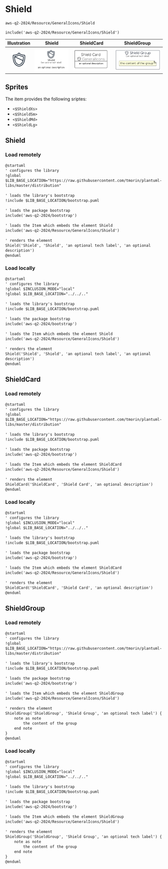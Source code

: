 # Shield


```text
aws-q2-2024/Resource/GeneralIcons/Shield
```

```text
include('aws-q2-2024/Resource/GeneralIcons/Shield')
```



| Illustration | Shield | ShieldCard | ShieldGroup |
| :---: | :---: | :---: | :---: |
| ![illustration for Illustration](../../../aws-q2-2024/Resource/GeneralIcons/Shield.png) | ![illustration for Shield](../../../aws-q2-2024/Resource/GeneralIcons/Shield.Local.png) | ![illustration for ShieldCard](../../../aws-q2-2024/Resource/GeneralIcons/ShieldCard.Local.png) | ![illustration for ShieldGroup](../../../aws-q2-2024/Resource/GeneralIcons/ShieldGroup.Local.png) |



## Sprites
The item provides the following sriptes:

- `<$ShieldXs>`
- `<$ShieldSm>`
- `<$ShieldMd>`
- `<$ShieldLg>`





## Shield

### Load remotely
```plantuml
@startuml
' configures the library
!global $LIB_BASE_LOCATION="https://raw.githubusercontent.com/tmorin/plantuml-libs/master/distribution"

' loads the library's bootstrap
!include $LIB_BASE_LOCATION/bootstrap.puml

' loads the package bootstrap
include('aws-q2-2024/bootstrap')

' loads the Item which embeds the element Shield
include('aws-q2-2024/Resource/GeneralIcons/Shield')

' renders the element
Shield('Shield', 'Shield', 'an optional tech label', 'an optional description')
@enduml
```

### Load locally
```plantuml
@startuml
' configures the library
!global $INCLUSION_MODE="local"
!global $LIB_BASE_LOCATION="../../.."

' loads the library's bootstrap
!include $LIB_BASE_LOCATION/bootstrap.puml

' loads the package bootstrap
include('aws-q2-2024/bootstrap')

' loads the Item which embeds the element Shield
include('aws-q2-2024/Resource/GeneralIcons/Shield')

' renders the element
Shield('Shield', 'Shield', 'an optional tech label', 'an optional description')
@enduml
```

## ShieldCard

### Load remotely
```plantuml
@startuml
' configures the library
!global $LIB_BASE_LOCATION="https://raw.githubusercontent.com/tmorin/plantuml-libs/master/distribution"

' loads the library's bootstrap
!include $LIB_BASE_LOCATION/bootstrap.puml

' loads the package bootstrap
include('aws-q2-2024/bootstrap')

' loads the Item which embeds the element ShieldCard
include('aws-q2-2024/Resource/GeneralIcons/Shield')

' renders the element
ShieldCard('ShieldCard', 'Shield Card', 'an optional description')
@enduml
```

### Load locally
```plantuml
@startuml
' configures the library
!global $INCLUSION_MODE="local"
!global $LIB_BASE_LOCATION="../../.."

' loads the library's bootstrap
!include $LIB_BASE_LOCATION/bootstrap.puml

' loads the package bootstrap
include('aws-q2-2024/bootstrap')

' loads the Item which embeds the element ShieldCard
include('aws-q2-2024/Resource/GeneralIcons/Shield')

' renders the element
ShieldCard('ShieldCard', 'Shield Card', 'an optional description')
@enduml
```

## ShieldGroup

### Load remotely
```plantuml
@startuml
' configures the library
!global $LIB_BASE_LOCATION="https://raw.githubusercontent.com/tmorin/plantuml-libs/master/distribution"

' loads the library's bootstrap
!include $LIB_BASE_LOCATION/bootstrap.puml

' loads the package bootstrap
include('aws-q2-2024/bootstrap')

' loads the Item which embeds the element ShieldGroup
include('aws-q2-2024/Resource/GeneralIcons/Shield')

' renders the element
ShieldGroup('ShieldGroup', 'Shield Group', 'an optional tech label') {
    note as note
        the content of the group
    end note
}
@enduml
```

### Load locally
```plantuml
@startuml
' configures the library
!global $INCLUSION_MODE="local"
!global $LIB_BASE_LOCATION="../../.."

' loads the library's bootstrap
!include $LIB_BASE_LOCATION/bootstrap.puml

' loads the package bootstrap
include('aws-q2-2024/bootstrap')

' loads the Item which embeds the element ShieldGroup
include('aws-q2-2024/Resource/GeneralIcons/Shield')

' renders the element
ShieldGroup('ShieldGroup', 'Shield Group', 'an optional tech label') {
    note as note
        the content of the group
    end note
}
@enduml
```

